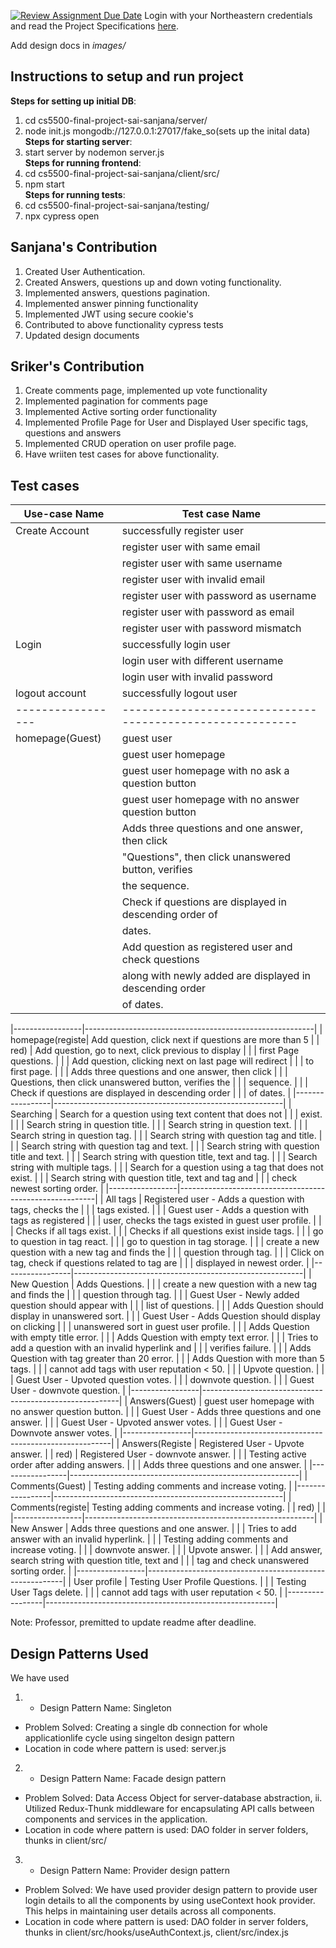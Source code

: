 [![Review Assignment Due Date](https://classroom.github.com/assets/deadline-readme-button-24ddc0f5d75046c5622901739e7c5dd533143b0c8e959d652212380cedb1ea36.svg)](https://classroom.github.com/a/hxTav0v1)
Login with your Northeastern credentials and read the Project Specifications [here](https://northeastern-my.sharepoint.com/:w:/g/personal/j_mitra_northeastern_edu/EcUflH7GXMBEjXGjx-qRQMkB7cfHNaHk9LYqeHRm7tgrKg?e=oZEef3).

Add design docs in *images/*

## Instructions to setup and run project

**Steps for setting up initial DB**: 
1) cd cs5500-final-project-sai-sanjana/server/
2) node init.js mongodb://127.0.0.1:27017/fake_so(sets up the inital data)<br/>
**Steps for starting server**:<br/>
1) start server by nodemon server.js<br/>
**Steps for running frontend**:<br/>
1) cd cs5500-final-project-sai-sanjana/client/src/
2) npm start<br/>
**Steps for running tests**:<br/>
1) cd cs5500-final-project-sai-sanjana/testing/
2) npx cypress open

   

## Sanjana's Contribution
1) Created User Authentication.
2) Created Answers, questions up and down voting functionality.
3) Implemented answers, questions pagination.
4) Implemented answer pinning functionality
5) Implemented JWT using secure cookie's
6) Contributed to above functionality cypress tests
7) Updated design documents

## Sriker's Contribution
1) Create comments page, implemented up vote functionality
2) Implemented pagination for comments page
3) Implemented Active sorting order functionality
4) Implemented Profile Page for User and Displayed User specific tags, questions and answers
5) Implemented CRUD operation on user profile page.
6) Have wriiten test cases for above functionality.

## Test cases

| Use-case Name   | Test case Name                                          |
|-----------------|---------------------------------------------------------|
| Create Account  | successfully register user                              |
|                 | register user with same email                           |
|                 | register user with same username                        |
|                 | register user with invalid email                        |
|                 | register user with password as username                 |
|                 | register user with password as email                    |
|                 | register user with password mismatch                    |                
| Login           | successfully login user                                 |
|                 | login user with different username                      |
|                 | login user with invalid password                        |
| logout account  | successfully logout user                                |
|-----------------|---------------------------------------------------------|
| homepage(Guest) | guest user                                              |
|                 | guest user homepage                                     |
|                 | guest user homepage with no ask a question button       |
|                 | guest user homepage with no answer question button      |
|                 | Adds three questions and one answer, then click         |
|                 | "Questions", then click unanswered button, verifies     |
|                 | the sequence.                                           |
|                 | Check if questions are displayed in descending order of |
|                 | dates.                                                  |
|                 | Add question as registered user and check questions     |
|                 | along with newly added are displayed in descending order|
|                 | of dates.                                               |

|-----------------|---------------------------------------------------------|
| homepage(registe| Add question, click next if questions are more than 5   |
|     red)        | Add question, go to next, click previous to display     |
|                 | first Page questions.                                   |
|                 | Add question, clicking next on last page will redirect  | 
|                 | to first page.                                          |
|                 | Adds three questions and one answer, then click         |
|                 | Questions, then click unanswered button, verifies the   |
|                 | sequence.                                               |
|                 | Check if questions are displayed in descending order    |
|                 | of dates.                                               |
|-----------------|---------------------------------------------------------|
| Searching       | Search for a question using text content that does not  |
|                 | exist.                                                  |
|                 | Search string in question title.                        |
|                 | Search string in question text.                         |
|                 | Search string in question tag.                          |
|                 | Search string with question tag and title.              |
|                 | Search string with question tag and text.               |
|                 | Search string with question title and text.             |
|                 | Search string with question title, text and tag.        |
|                 | Search string with multiple tags.                       |
|                 | Search for a question using a tag that does not exist.  |
|                 | Search string with question title, text and tag and     |
|                 | check newest sorting order.                             |
|-----------------|---------------------------------------------------------|
| All tags        | Registered user - Adds a question with tags, checks the |
|                 | tags existed.                                           |
|                 | Guest user - Adds a question with tags as registered    |
|                 | user, checks the tags existed in guest user profile.    |
|                 | Checks if all tags exist.                               |
|                 | Checks if all questions exist inside tags.              |
|                 | go to question in tag react.                            |
|                 | go to question in tag storage.                          |
|                 | create a new question with a new tag and finds the      |
|                 | question through tag.                                   |
|                 | Click on tag, check if questions related to tag are     |
|                 | displayed in newest order.                              |
|-----------------|---------------------------------------------------------|
| New Question    | Adds Questions.                                         |
|                 | create a new question with a new tag and finds the      |
|                 | question through tag.                                   |
|                 | Guest User - Newly added question should appear with    |
|                 | list of questions.                                      |
|                 | Adds Question should display in unanswered sort.        |
|                 | Guest User - Adds Question should display on clicking   |
|                 | unanswered sort in guest user profile.                  |
|                 | Adds Question with empty title error.                   |
|                 | Adds Question with empty text error.                    |
|                 | Tries to add a question with an invalid hyperlink and   |
|                 | verifies failure.                                       |
|                 | Adds Question with tag greater than 20 error.           |
|                 | Adds Question with more than 5 tags.                    |
|                 | cannot add tags with user reputation < 50.              |
|                 | Upvote question.                                        |
|                 | Guest User - Upvoted question votes.                    |
|                 | downvote question.                                      |
|                 | Guest User - downvote question.                         |
|-----------------|---------------------------------------------------------|
| Answers(Guest)  | guest user homepage with no answer question button.     |
|                 | Guest User - Adds three questions and one answer.       |
|                 | Guest User - Upvoted answer votes.                      |
|                 | Guest User - Downvote answer votes.                     |
|-----------------|---------------------------------------------------------|
| Answers(Registe | Registered User - Upvote answer.                        |
| red)            | Registered User - downvote answer.                      |
|                 | Testing active order after adding answers.              |
|                 | Adds three questions and one answer.                    |
|-----------------|---------------------------------------------------------|
| Comments(Guest) | Testing adding comments and increase voting.            |
|-----------------|---------------------------------------------------------|
| Comments(registe| Testing adding comments and increase voting.            |
| red)            |                                                         |
|-----------------|---------------------------------------------------------|
| New Answer      | Adds three questions and one answer.                    |
|                 | Tries to add answer with an invalid hyperlink.          |
|                 | Testing adding comments and increase voting.            |
|                 | downvote answer.                                        |
|                 | Upvote answer.                                          |
|                 | Add answer, search string with question title, text and |
|                 | tag and check unanswered sorting order.                 |
|-----------------|---------------------------------------------------------|
| User profile    | Testing User Profile Questions.                         |
|                 | Testing User Tags delete.                               |
|                 | cannot add tags with user reputation < 50.              |
|-----------------|---------------------------------------------------------|

Note: Professor, premitted to update readme after deadline.

## Design Patterns Used
We have used 
1) - Design Pattern Name: Singleton  
- Problem Solved: Creating a single db connection for whole applicationlife cycle using singelton design pattern
- Location in code where pattern is used: server.js
  
2) - Design Pattern Name: Facade design pattern

- Problem Solved: Data Access Object for server-database abstraction, ii. Utilized Redux-Thunk middleware for encapsulating API calls between components and services in the application.
- Location in code where pattern is used: DAO folder in server folders, thunks in client/src/

3) - Design Pattern Name: Provider design pattern

- Problem Solved: We have used provider design pattern to provide user login details to all the components by using useContext hook provider. This helps in maintaining user details across all components.
- Location in code where pattern is used: DAO folder in server folders, thunks in client/src/hooks/useAuthContext.js, client/src/index.js
